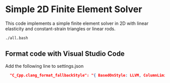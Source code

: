 # Simple 2D Finite Element Solver

This code implements a simple finite element solver in 2D with linear elasticity and constant-strain triangles or linear rods.

```bash
./all.bash
```

## Format code with Visual Studio Code

Add the following line to settings.json

```json
  "C_Cpp.clang_format_fallbackStyle": "{ BasedOnStyle: LLVM, ColumnLimit: 120 }"
```

